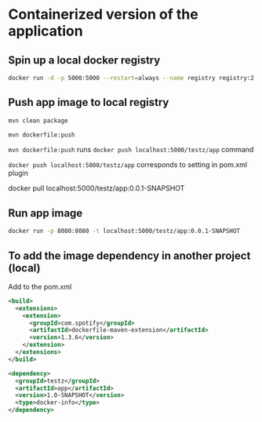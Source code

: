 # Containerized version of the application

## Spin up a local docker registry

```bash
docker run -d -p 5000:5000 --restart=always --name registry registry:2
```

## Push app image to local registry
```bash
mvn clean package

mvn dockerfile:push
```

`mvn dockerfile:push` runs `docker push localhost:5000/testz/app` command

`docker push localhost:5000/testz/app` corresponds to setting in pom.xml plugin



docker pull localhost:5000/testz/app:0.0.1-SNAPSHOT

## Run app image

```bash
docker run -p 8080:8080 -t localhost:5000/testz/app:0.0.1-SNAPSHOT
```
## To add the image dependency in another project (local)

Add to the pom.xml

```xml
<build>
  <extensions>
    <extension>
      <groupId>com.spotify</groupId>
      <artifactId>dockerfile-maven-extension</artifactId>
      <version>1.3.6</version>
    </extension>
  </extensions>
</build>
```

```xml
<dependency>
  <groupId>testz</groupId>
  <artifactId>app</artifactId>
  <version>1.0-SNAPSHOT</version>
  <type>docker-info</type>
</dependency>
```